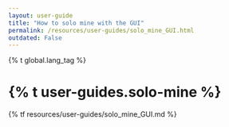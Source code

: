 ```yaml
---
layout: user-guide
title: "How to solo mine with the GUI"
permalink: /resources/user-guides/solo_mine_GUI.html
outdated: False
---
```


{% t global.lang_tag %}
<h1>{% t user-guides.solo-mine %}</h1>
{% tf resources/user-guides/solo_mine_GUI.md %}
